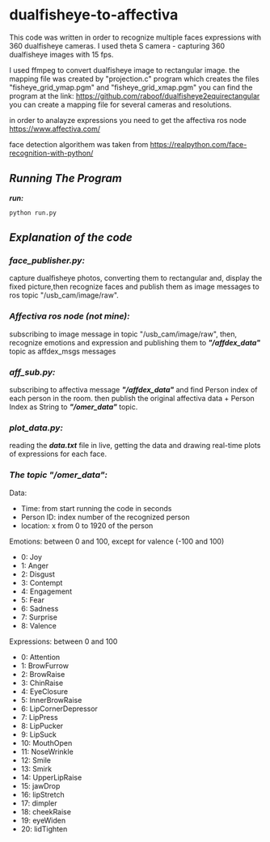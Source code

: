 # dualfisheye-to-affectiva
This code was written in order to recognize multiple faces expressions with 360 dualfisheye cameras.
I used theta S camera - capturing 360 dualfisheye images with 15 fps.

I used ffmpeg to convert dualfisheye image to rectangular image.
the mapping file was created by "projection.c" program which creates the files
"fisheye_grid_ymap.pgm" and "fisheye_grid_xmap.pgm"
you can find the program at the link:
https://github.com/raboof/dualfisheye2equirectangular
you can create a mapping file for several cameras and resolutions.

in order to analayze expressions you need to get the affectiva ros node
https://www.affectiva.com/

face detection algorithem was taken from https://realpython.com/face-recognition-with-python/

## ***Running The Program***

***run:***
 
```
python run.py
```


## ***Explanation of the code***

### ***face_publisher.py:***

capture dualfisheye photos, converting them to rectangular and, display the fixed picture,then recognize faces and publish them as image messages to ros topic "/usb_cam/image/raw".


### ***Affectiva ros node (not mine):***

subscribing to image message in topic "/usb_cam/image/raw", then, recognize emotions and expression and publishing them to ***"/affdex_data"*** topic as affdex_msgs messages


### ***aff_sub.py:***

subscribing to affectiva message ***"/affdex_data"*** and find Person index of each person in the room. then publish  the original affectiva data + Person Index as String to ***"/omer_data"*** topic.



### ***plot_data.py:***

reading the ***data.txt*** file in live, getting the data and drawing real-time plots of expressions for each face.



### ***The topic "/omer_data":***

Data:
- Time: from start running the code in seconds
- Person ID: index number of the recognized person
- location: x from 0 to 1920 of the person

Emotions:
between 0 and 100, except for valence (-100 and 100)
- 0: Joy
- 1: Anger
- 2: Disgust
- 3: Contempt
- 4: Engagement
- 5: Fear
- 6: Sadness
- 7: Surprise
- 8: Valence

Expressions: 
between 0 and 100
- 0: Attention
- 1: BrowFurrow
- 2: BrowRaise
- 3: ChinRaise
- 4: EyeClosure
- 5: InnerBrowRaise
- 6: LipCornerDepressor
- 7: LipPress
- 8: LipPucker
- 9: LipSuck
- 10: MouthOpen
- 11: NoseWrinkle
- 12: Smile
- 13: Smirk
- 14: UpperLipRaise
- 15: jawDrop
- 16: lipStretch
- 17: dimpler
- 18: cheekRaise
- 19: eyeWiden
- 20: lidTighten



